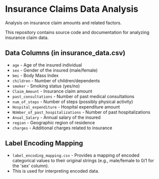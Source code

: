 # Insurance Claims Data Analysis

Analysis on insurance claim amounts and related factors.

This repository contains source code and documentation for analyzing insurance claim data.

## Data Columns (in insurance_data.csv)

* `age` - Age of the insured individual
* `sex` - Gender of the insured (male/female)
* `bmi` - Body Mass Index
* `children` - Number of children/dependents
* `smoker` - Smoking status (yes/no)
* `Claim_Amount` - Insurance claim amount
* `past_consultations` - Number of past medical consultations
* `num_of_steps` - Number of steps (possibly physical activity)
* `Hospital_expenditure` - Hospital expenditure amount
* `NUmber_of_past_hospitalizations` - Number of past hospitalizations
* `Anual_Salary` - Annual salary of the insured
* `region` - Geographic region of residence
* `charges` - Additional charges related to insurance

## Label Encoding Mapping
* `label_encoding_mapping.csv` - Provides a mapping of encoded categorical values to their original strings (e.g., male/female to 0/1 for the 'sex' column).
*  This is used for interpreting encoded data.
